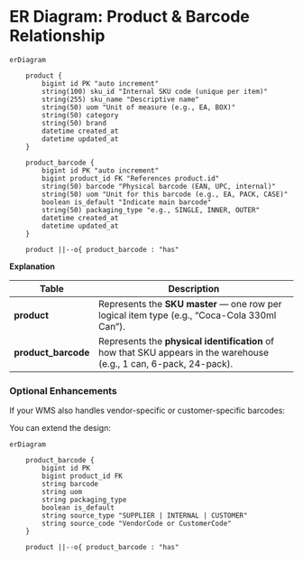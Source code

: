 
# ER Diagram: Product & Barcode Relationship

```mermaid
erDiagram

    product {
        bigint id PK "auto increment"
        string(100) sku_id "Internal SKU code (unique per item)"
        string(255) sku_name "Descriptive name"
        string(50) uom "Unit of measure (e.g., EA, BOX)"
        string(50) category
        string(50) brand
        datetime created_at
        datetime updated_at
    }

    product_barcode {
        bigint id PK "auto increment"
        bigint product_id FK "References product.id"
        string(50) barcode "Physical barcode (EAN, UPC, internal)"
        string(50) uom "Unit for this barcode (e.g., EA, PACK, CASE)"
        boolean is_default "Indicate main barcode"
        string(50) packaging_type "e.g., SINGLE, INNER, OUTER"
        datetime created_at
        datetime updated_at
    }

    product ||--o{ product_barcode : "has"
```

**Explanation**

| Table               | Description                                                                                                         |
| ------------------- | ------------------------------------------------------------------------------------------------------------------- |
| **product**         | Represents the **SKU master** — one row per logical item type (e.g., “Coca-Cola 330ml Can”).                        |
| **product_barcode** | Represents the **physical identification** of how that SKU appears in the warehouse (e.g., 1 can, 6-pack, 24-pack). |


### Optional Enhancements

If your WMS also handles vendor-specific or customer-specific barcodes:

You can extend the design:

```mermaid
erDiagram

    product_barcode {
        bigint id PK
        bigint product_id FK
        string barcode
        string uom
        string packaging_type
        boolean is_default
        string source_type "SUPPLIER | INTERNAL | CUSTOMER"
        string source_code "VendorCode or CustomerCode"
    }

    product ||--o{ product_barcode : "has"

```